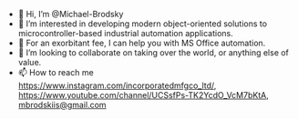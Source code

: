 - 👋 Hi, I’m @Michael-Brodsky
- 👀 I’m interested in developing modern object-oriented solutions to microcontroller-based industrial automation applications.
- 🌱 For an exorbitant fee, I can help you with MS Office automation.
- 💞️ I’m looking to collaborate on taking over the world, or anything else of value.
- 📫 How to reach me https://www.instagram.com/incorporatedmfgco_ltd/, https://www.youtube.com/channel/UCSsfPs-TK2YcdO_VcM7bKtA, mbrodskiis@gmail.com

<!---
Michael-Brodsky/Michael-Brodsky is a ✨ special ✨ repository because its `README.md` (this file) appears on your GitHub profile.
You can click the Preview link to take a look at your changes.
--->
